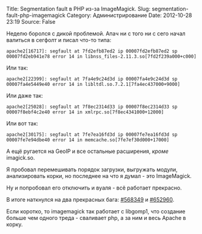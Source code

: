 Title: Segmentation fault в PHP из-за ImageMagick.
Slug: segmentation-fault-php-imagemagick
Category: Администрирование
Date: 2012-10-28 23:19
Source: False

Неделю боролся с дикой проблемой. Апач ни с того ни с сего начал валиться в сегфолт и писал что-то типа:

    apache2[16717]: segfault at 7fd2efb87ed2 ip 00007fd2efb87ed2 sp 00007fd2eb941e78 error 14 in libnss_files-2.11.3.so[7fd2f239a000+c000]

Или так:

    apache2[22399]: segfault at 7fa4e9c24d3d ip 00007fa4e9c24d3d sp 00007fa4e5449e40 error 14 in libltdl.so.7.2.1[7fa4ec437000+9000]

Или даже так:

    apache2[25028]: segfault at 7f8ec2314d33 ip 00007f8ec2314d33 sp 00007f8ebf4c2e40 error 14 in xmlrpc.so[7f8ec4341000+12000]

Или вот так:

    apache2[30175]: segfault at 7fe7ea16fd3d ip 00007fe7ea16fd3d sp 00007fe7e94dbe40 error 14 in memcache.so[7fe7ef30d000+17000]

А ещё ругается на GeoIP и все остальные расширения, _кроме_ imagick.so.

Я пробовал перемешивать порядок загрузки, выгружать модули, анализировать корки, но последнее на что я думал - это ImageMagick.

Ну и попробовал его отключить и вуаля - всё работает прекрасно.

В итоге наткнулся на два прекрасных бага: [#568349](http://bugs.debian.org/cgi-bin/bugreport.cgi?bug=568349) и [#652960](http://bugs.debian.org/cgi-bin/bugreport.cgi?bug=652960).

Если коротко, то imagemagick так работает с libgomp1, что создание больше чем одного треда - сваливает php, а за ним и весь Apache в корку.

